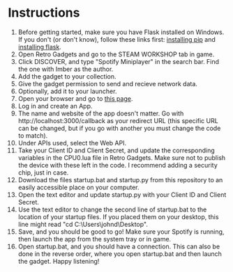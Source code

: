 # Instructions
1. Before getting started, make sure you have Flask installed on Windows. If you don't (or don't know), follow these links first: [installing pip](https://www.geeksforgeeks.org/how-to-install-pip-on-windows/) and [installing flask](https://www.geeksforgeeks.org/how-to-install-flask-in-windows/).
2. Open Retro Gadgets and go to the STEAM WORKSHOP tab in game.
3. Click DISCOVER, and type "Spotify Miniplayer" in the search bar. Find the one with Imber as the author.
4. Add the gadget to your collection.
5. Give the gadget permission to send and recieve network data.
6. Optionally, add it to your launcher.
7. Open your browser and go to [this page](https://developer.spotify.com/documentation/web-api).
8. Log in and create an App.
9. The name and website of the app doesn't matter. Go with http://localhost:3000/callback as your redirect URL (this specific URL can be changed, but if you go with another you must change the code to match).
10. Under APIs used, select the Web API.
11. Take your Client ID and Client Secret, and update the corresponding variables in the CPU0.lua file in Retro Gadgets. Make sure not to publish the device with these left in the code. I recommend adding a security chip, just in case.
12. Download the files startup.bat and startup.py from this repository to an easily accessible place on your computer.
13. Open the text editor and update startup.py with your Client ID and Client Secret.
14. Use the text editor to change the second line of startup.bat to the location of your startup files. If you placed them on your desktop, this line might read "cd C:\Users\johnd\Desktop".
15. Save, and you should be good to go! Make sure your Spotify is running, then launch the app from the system tray or in game.
16. Open startup.bat, and you should have a connection. This can also be done in the reverse order, where you open startup.bat and then launch the gadget. Happy listening!
